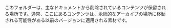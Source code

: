 このフォルダーは、主なドキュメントから削除されているコンテンツが保留される場所です。通常、ここにあるコンテンツは、永続的なアーカイブの場所に移動される可能性がある以前のバージョンに適用される素材です。